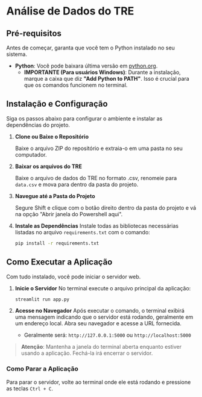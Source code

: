 # Análise de Dados do TRE


## Pré-requisitos

Antes de começar, garanta que você tem o Python instalado no seu sistema.

* **Python**: Você pode baixara última versão em [python.org](https://www.python.org/downloads/).
    * **IMPORTANTE (Para usuários Windows)**: Durante a instalação, marque a caixa que diz **"Add Python to PATH"**. Isso é crucial para que os comandos funcionem no terminal.

## Instalação e Configuração

Siga os passos abaixo para configurar o ambiente e instalar as dependências do projeto.

1.  **Clone ou Baixe o Repositório**

    Baixe o arquivo ZIP do repositório e extraia-o em uma pasta no seu computador.

2. **Baixar os arquivos do TRE**

    Baixe o arquivo de dados do TRE no formato .csv, renomeie para `data.csv` e mova para dentro da pasta do projeto.

3.  **Navegue até a Pasta do Projeto**

    Segure Shift e clique com o botão direito dentro da pasta do projeto e vá na opção "Abrir janela do Powershell aqui".

5.  **Instale as Dependências**
    Instale todas as bibliotecas necessárias listadas no arquivo `requirements.txt` com o comando:
    ```bash
    pip install -r requirements.txt
    ```

## Como Executar a Aplicação

Com tudo instalado, você pode iniciar o servidor web.

1.  **Inicie o Servidor**
    No terminal execute o arquivo principal da aplicação:
    ```bash
    streamlit run app.py
    ```

2.  **Acesse no Navegador**
    Após executar o comando, o terminal exibirá uma mensagem indicando que o servidor está rodando, geralmente em um endereço local. Abra seu navegador e acesse a URL fornecida.
    * Geralmente será: `http://127.0.0.1:5000` ou `http://localhost:5000`

> **Atenção**: Mantenha a janela do terminal aberta enquanto estiver usando a aplicação. Fechá-la irá encerrar o servidor.

### Como Parar a Aplicação

Para parar o servidor, volte ao terminal onde ele está rodando e pressione as teclas `Ctrl + C`.
